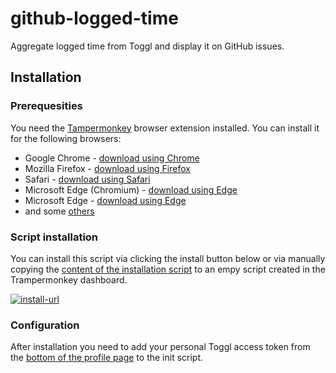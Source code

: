 # github-logged-time

Aggregate logged time from Toggl and display it on GitHub issues.

## Installation

### Prerequesities

You need the [Tampermonkey][tampermonkey] browser extension installed. You can install it for the following browsers:

- Google Chrome - [download using Chrome](https://chrome.google.com/webstore/detail/tampermonkey/dhdgffkkebhmkfjojejmpbldmpobfkfo)
- Mozilla Firefox - [download using Firefox](https://addons.mozilla.org/en-US/firefox/addon/tampermonkey/)
- Safari - [download using Safari](https://safari-extensions.apple.com/details/?id=net.tampermonkey.safari-G3XV72R5TC)
- Microsoft Edge (Chromium) - [download using Edge](https://chrome.google.com/webstore/detail/tampermonkey/dhdgffkkebhmkfjojejmpbldmpobfkfo)
- Microsoft Edge - [download using Edge](https://www.microsoft.com/store/apps/9NBLGGH5162S)
- and some [others][tampermonkey]

### Script installation

You can install this script via clicking the install button below or via manually copying the [content of the installation script](https://github.com/spreadmonitor-playground/github-logged-time/blob/master/src/install.user.js) to an empy script
created in the Trampermonkey dashboard.

[![install-url][badge-svg]][install-url]

### Configuration

After installation you need to add your personal Toggl access token from the [bottom of the profile page][toggl-profile-page] to the init script.

[tampermonkey]: https://www.tampermonkey.net/
[install-url]: https://cdn.jsdelivr.net/gh/spreadmonitor-playground/github-logged-time/src/install.user.js
[badge-svg]: https://badgen.net/badge/tampermonkey/install
[toggl-profile-page]: https://toggl.com/app/profile
